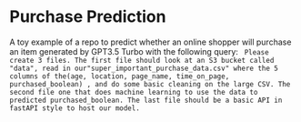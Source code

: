 # Purchase Prediction
A toy example of a repo to predict whether an online shopper will purchase an item generated by GPT3.5 Turbo with the following query:
``` Please create 3 files. The first file should look at an S3 bucket called "data", read in our"super_important_purchase_data.csv" where the 5 columns of the(age, location, page_name, time_on_page, purchased_boolean) , and do some basic cleaning on the large CSV. The second file one that does machine learning to use the data to predicted purchased_boolean. The last file should be a basic API in fastAPI style to host our model.```
